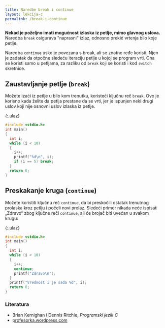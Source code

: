 ```yaml
---
title: Naredbe break i continue
layout: lekcija-c
permalink: /break-i-continue
---
```


**Nekad je poželjno imati mogućnost izlaska iz petlje, mimo glavnog uslova.** Naredba `break` osigurava "naprasni" izlaz, odnosno prekid vrtenja bilo koje petlje.

Naredba `continue` usko je povezana s break, ali se znatno ređe koristi. Njen je zadatak da otpočne sledeću iteraciju petlje u kojoj se program vrti. Ona se koristi samo u petljama, za razliku od `break` koji se koristi i kod `switch` skretnice.

## Zaustavljanje petlje (`break`)

Možete izaći iz petlje u bilo kom trenutku, koristeći ključnu reč `break`. Ovo je korisno kada želite da petlja prestane da se vrti, jer je ispunjen neki drugi uslov koji nije osnovni uslov izlaska iz petlje.

{:.ulaz}
```c
#include <stdio.h>
int main()
{
  int i;
  while (i < 10)
  {
    i++;
    printf("%d\n", i);
    if (i == 5) break;
  }
  return 0;
}
```

## Preskakanje kruga (`continue`)

Možete koristiti ključnu reč `continue`, da bi preskočili ostatak trenutnog prolaska kroz petlju i počeli novi prolaz. Sledeći primer nikada neće ispisati „Zdravo“ zbog ključne reči `continue`, ali će brojač biti uvećan u svakom krugu:

{:.ulaz}
```c
#include <stdio.h>
int main()
{
  int i;
  while (i < 10)
  {
    i++;
    continue;
    printf("Zdravo\n");
  }
  printf("Vrednost i je sada %d", i);
  return 0;
}
```


### Literatura

- Brian Kernighan i Dennis Ritchie, *Programski jezik C*
- [profesorka.wordpress.com](https://profesorka.wordpress.com/)
